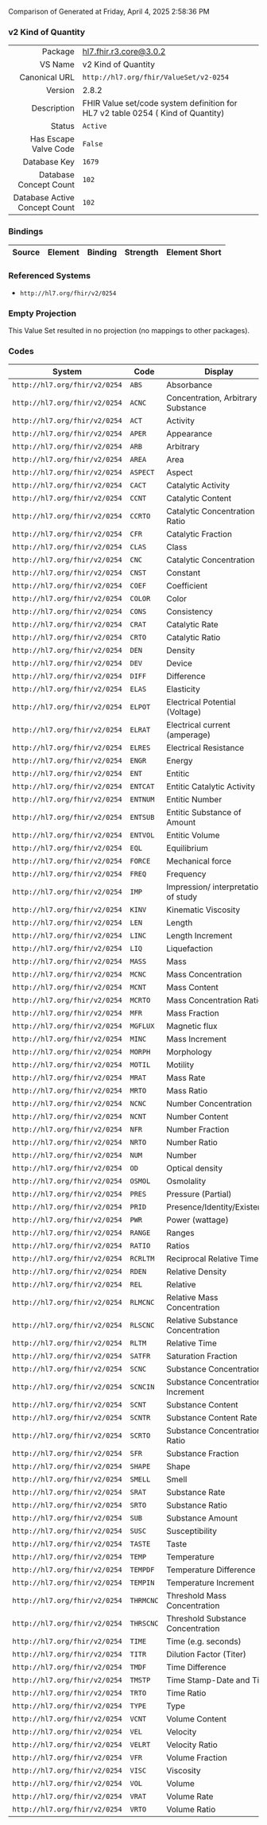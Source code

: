 Comparison of 
Generated at Friday, April 4, 2025 2:58:36 PM

### v2 Kind of Quantity

|      |     |
| ---: | --- |
| Package | hl7.fhir.r3.core@3.0.2 |
| VS Name | v2 Kind of Quantity |
| Canonical URL | `http://hl7.org/fhir/ValueSet/v2-0254` |
| Version | 2.8.2 |
| Description | FHIR Value set/code system definition for HL7 v2 table 0254 ( Kind of Quantity) |
| Status | `Active` |
| Has Escape Valve Code | `False` |
| Database Key | `1679` |
| Database Concept Count | `102` |
| Database Active Concept Count | `102` |
### Bindings

| Source | Element | Binding | Strength | Element Short |
| ------ | ------- | ------- | -------- | ------------- |

### Referenced Systems

* `http://hl7.org/fhir/v2/0254`
### Empty Projection

This Value Set resulted in no projection (no mappings to other packages).

### Codes

| System | Code | Display |
| ------ | ---- | ------- |
| `http://hl7.org/fhir/v2/0254` | `ABS` | Absorbance |
| `http://hl7.org/fhir/v2/0254` | `ACNC` | Concentration, Arbitrary Substance |
| `http://hl7.org/fhir/v2/0254` | `ACT` | Activity |
| `http://hl7.org/fhir/v2/0254` | `APER` | Appearance |
| `http://hl7.org/fhir/v2/0254` | `ARB` | Arbitrary |
| `http://hl7.org/fhir/v2/0254` | `AREA` | Area |
| `http://hl7.org/fhir/v2/0254` | `ASPECT` | Aspect |
| `http://hl7.org/fhir/v2/0254` | `CACT` | Catalytic Activity |
| `http://hl7.org/fhir/v2/0254` | `CCNT` | Catalytic Content |
| `http://hl7.org/fhir/v2/0254` | `CCRTO` | Catalytic Concentration Ratio |
| `http://hl7.org/fhir/v2/0254` | `CFR` | Catalytic Fraction |
| `http://hl7.org/fhir/v2/0254` | `CLAS` | Class |
| `http://hl7.org/fhir/v2/0254` | `CNC` | Catalytic Concentration |
| `http://hl7.org/fhir/v2/0254` | `CNST` | Constant |
| `http://hl7.org/fhir/v2/0254` | `COEF` | Coefficient |
| `http://hl7.org/fhir/v2/0254` | `COLOR` | Color |
| `http://hl7.org/fhir/v2/0254` | `CONS` | Consistency |
| `http://hl7.org/fhir/v2/0254` | `CRAT` | Catalytic Rate |
| `http://hl7.org/fhir/v2/0254` | `CRTO` | Catalytic Ratio |
| `http://hl7.org/fhir/v2/0254` | `DEN` | Density |
| `http://hl7.org/fhir/v2/0254` | `DEV` | Device |
| `http://hl7.org/fhir/v2/0254` | `DIFF` | Difference |
| `http://hl7.org/fhir/v2/0254` | `ELAS` | Elasticity |
| `http://hl7.org/fhir/v2/0254` | `ELPOT` | Electrical Potential (Voltage) |
| `http://hl7.org/fhir/v2/0254` | `ELRAT` | Electrical current (amperage) |
| `http://hl7.org/fhir/v2/0254` | `ELRES` | Electrical Resistance |
| `http://hl7.org/fhir/v2/0254` | `ENGR` | Energy |
| `http://hl7.org/fhir/v2/0254` | `ENT` | Entitic |
| `http://hl7.org/fhir/v2/0254` | `ENTCAT` | Entitic Catalytic Activity |
| `http://hl7.org/fhir/v2/0254` | `ENTNUM` | Entitic Number |
| `http://hl7.org/fhir/v2/0254` | `ENTSUB` | Entitic Substance of Amount |
| `http://hl7.org/fhir/v2/0254` | `ENTVOL` | Entitic Volume |
| `http://hl7.org/fhir/v2/0254` | `EQL` | Equilibrium |
| `http://hl7.org/fhir/v2/0254` | `FORCE` | Mechanical force |
| `http://hl7.org/fhir/v2/0254` | `FREQ` | Frequency |
| `http://hl7.org/fhir/v2/0254` | `IMP` | Impression/ interpretation of study |
| `http://hl7.org/fhir/v2/0254` | `KINV` | Kinematic Viscosity |
| `http://hl7.org/fhir/v2/0254` | `LEN` | Length |
| `http://hl7.org/fhir/v2/0254` | `LINC` | Length Increment |
| `http://hl7.org/fhir/v2/0254` | `LIQ` | Liquefaction |
| `http://hl7.org/fhir/v2/0254` | `MASS` | Mass |
| `http://hl7.org/fhir/v2/0254` | `MCNC` | Mass Concentration |
| `http://hl7.org/fhir/v2/0254` | `MCNT` | Mass Content |
| `http://hl7.org/fhir/v2/0254` | `MCRTO` | Mass Concentration Ratio |
| `http://hl7.org/fhir/v2/0254` | `MFR` | Mass Fraction |
| `http://hl7.org/fhir/v2/0254` | `MGFLUX` | Magnetic flux |
| `http://hl7.org/fhir/v2/0254` | `MINC` | Mass Increment |
| `http://hl7.org/fhir/v2/0254` | `MORPH` | Morphology |
| `http://hl7.org/fhir/v2/0254` | `MOTIL` | Motility |
| `http://hl7.org/fhir/v2/0254` | `MRAT` | Mass Rate |
| `http://hl7.org/fhir/v2/0254` | `MRTO` | Mass Ratio |
| `http://hl7.org/fhir/v2/0254` | `NCNC` | Number Concentration |
| `http://hl7.org/fhir/v2/0254` | `NCNT` | Number Content |
| `http://hl7.org/fhir/v2/0254` | `NFR` | Number Fraction |
| `http://hl7.org/fhir/v2/0254` | `NRTO` | Number Ratio |
| `http://hl7.org/fhir/v2/0254` | `NUM` | Number |
| `http://hl7.org/fhir/v2/0254` | `OD` | Optical density |
| `http://hl7.org/fhir/v2/0254` | `OSMOL` | Osmolality |
| `http://hl7.org/fhir/v2/0254` | `PRES` | Pressure (Partial) |
| `http://hl7.org/fhir/v2/0254` | `PRID` | Presence/Identity/Existence |
| `http://hl7.org/fhir/v2/0254` | `PWR` | Power (wattage) |
| `http://hl7.org/fhir/v2/0254` | `RANGE` | Ranges |
| `http://hl7.org/fhir/v2/0254` | `RATIO` | Ratios |
| `http://hl7.org/fhir/v2/0254` | `RCRLTM` | Reciprocal Relative Time |
| `http://hl7.org/fhir/v2/0254` | `RDEN` | Relative Density |
| `http://hl7.org/fhir/v2/0254` | `REL` | Relative |
| `http://hl7.org/fhir/v2/0254` | `RLMCNC` | Relative Mass Concentration |
| `http://hl7.org/fhir/v2/0254` | `RLSCNC` | Relative Substance Concentration |
| `http://hl7.org/fhir/v2/0254` | `RLTM` | Relative Time |
| `http://hl7.org/fhir/v2/0254` | `SATFR` | Saturation Fraction |
| `http://hl7.org/fhir/v2/0254` | `SCNC` | Substance Concentration |
| `http://hl7.org/fhir/v2/0254` | `SCNCIN` | Substance Concentration Increment |
| `http://hl7.org/fhir/v2/0254` | `SCNT` | Substance Content |
| `http://hl7.org/fhir/v2/0254` | `SCNTR` | Substance Content Rate |
| `http://hl7.org/fhir/v2/0254` | `SCRTO` | Substance Concentration Ratio |
| `http://hl7.org/fhir/v2/0254` | `SFR` | Substance Fraction |
| `http://hl7.org/fhir/v2/0254` | `SHAPE` | Shape |
| `http://hl7.org/fhir/v2/0254` | `SMELL` | Smell |
| `http://hl7.org/fhir/v2/0254` | `SRAT` | Substance Rate |
| `http://hl7.org/fhir/v2/0254` | `SRTO` | Substance Ratio |
| `http://hl7.org/fhir/v2/0254` | `SUB` | Substance Amount |
| `http://hl7.org/fhir/v2/0254` | `SUSC` | Susceptibility |
| `http://hl7.org/fhir/v2/0254` | `TASTE` | Taste |
| `http://hl7.org/fhir/v2/0254` | `TEMP` | Temperature |
| `http://hl7.org/fhir/v2/0254` | `TEMPDF` | Temperature Difference |
| `http://hl7.org/fhir/v2/0254` | `TEMPIN` | Temperature Increment |
| `http://hl7.org/fhir/v2/0254` | `THRMCNC` | Threshold Mass Concentration |
| `http://hl7.org/fhir/v2/0254` | `THRSCNC` | Threshold Substance Concentration |
| `http://hl7.org/fhir/v2/0254` | `TIME` | Time (e.g. seconds) |
| `http://hl7.org/fhir/v2/0254` | `TITR` | Dilution Factor (Titer) |
| `http://hl7.org/fhir/v2/0254` | `TMDF` | Time Difference |
| `http://hl7.org/fhir/v2/0254` | `TMSTP` | Time Stamp-Date and Time |
| `http://hl7.org/fhir/v2/0254` | `TRTO` | Time Ratio |
| `http://hl7.org/fhir/v2/0254` | `TYPE` | Type |
| `http://hl7.org/fhir/v2/0254` | `VCNT` | Volume Content |
| `http://hl7.org/fhir/v2/0254` | `VEL` | Velocity |
| `http://hl7.org/fhir/v2/0254` | `VELRT` | Velocity Ratio |
| `http://hl7.org/fhir/v2/0254` | `VFR` | Volume Fraction |
| `http://hl7.org/fhir/v2/0254` | `VISC` | Viscosity |
| `http://hl7.org/fhir/v2/0254` | `VOL` | Volume |
| `http://hl7.org/fhir/v2/0254` | `VRAT` | Volume Rate |
| `http://hl7.org/fhir/v2/0254` | `VRTO` | Volume Ratio |
